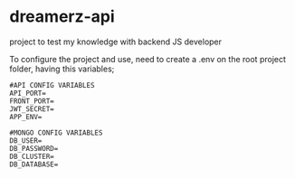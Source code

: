 # dreamerz-api
project to test my knowledge with backend JS developer

To configure the project and use, need to create a .env on the root project folder, having this variables;

```
#API CONFIG VARIABLES
API_PORT=
FRONT_PORT=
JWT_SECRET=
APP_ENV=

#MONGO CONFIG VARIABLES
DB_USER=
DB_PASSWORD=
DB_CLUSTER=
DB_DATABASE=
```
